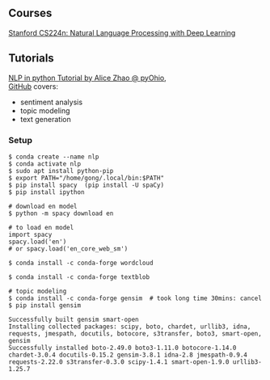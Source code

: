 ## Courses
[Stanford CS224n: Natural Language Processing with Deep Learning](http://web.stanford.edu/class/cs224n/index.html)

## Tutorials

[NLP in python Tutorial by Alice Zhao @ pyOhio](https://youtu.be/xvqsFTUsOmc),  
[GitHub](https://github.com/adashofdata/nlp-in-python-tutorial)
covers: 
* sentiment analysis
* topic modeling
* text generation

### Setup
```
$ conda create --name nlp
$ conda activate nlp
$ sudo apt install python-pip
$ export PATH="/home/gong/.local/bin:$PATH"
$ pip install spacy  (pip install -U spaCy)
$ pip install ipython

# download en model
$ python -m spacy download en

# to load en model
import spacy
spacy.load('en') 
# or spacy.load('en_core_web_sm')

$ conda install -c conda-forge wordcloud

$ conda install -c conda-forge textblob

# topic modeling
$ conda install -c conda-forge gensim  # took long time 30mins: cancel
$ pip install gensim

Successfully built gensim smart-open
Installing collected packages: scipy, boto, chardet, urllib3, idna, requests, jmespath, docutils, botocore, s3transfer, boto3, smart-open, gensim
Successfully installed boto-2.49.0 boto3-1.11.0 botocore-1.14.0 chardet-3.0.4 docutils-0.15.2 gensim-3.8.1 idna-2.8 jmespath-0.9.4 requests-2.22.0 s3transfer-0.3.0 scipy-1.4.1 smart-open-1.9.0 urllib3-1.25.7


```

